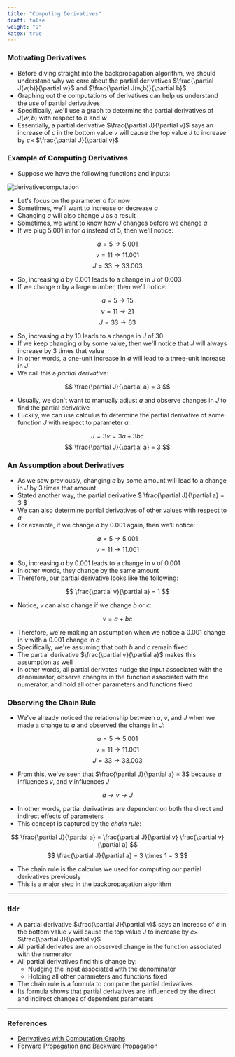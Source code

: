 ```yaml
---
title: "Computing Derivatives"
draft: false
weight: "9"
katex: true
---
```


### Motivating Derivatives
- Before diving straight into the backpropagation algorithm, we should understand why we care about the partial derivatives $\frac{\partial J(w,b)}{\partial w}$ and $\frac{\partial J(w,b)}{\partial b}$
- Graphing out the computations of derivatives can help us understand the use of partial derivatives
- Specifically, we'll use a graph to determine the partial derivatives of $J(w,b)$ with respect to $b$ and $w$
- Essentially, a partial derivative $\frac{\partial J}{\partial v}$ says an increase of $c$ in the bottom value $v$ will cause the top value $J$ to increase by $c \times$ $\frac{\partial J}{\partial v}$

### Example of Computing Derivatives

- Suppose we have the following functions and inputs:

![derivativecomputation](/img/derivative.svg)

- Let's focus on the parameter $a$ for now
- Sometimes, we'll want to increase or decrease $a$
- Changing $a$ will also change $J$ as a result
- Sometimes, we want to know how $J$ changes before we change $a$
- If we plug $5.001$ in for $a$ instead of $5$, then we'll notice:

$$ a = 5 \to 5.001 $$
$$ v = 11 \to 11.001 $$
$$ J = 33 \to 33.003 $$

- So, increasing $a$ by $0.001$ leads to a change in $J$ of $0.003$
- If we change $a$ by a large number, then we'll notice:

$$ a = 5 \to 15 $$
$$ v = 11 \to 21 $$
$$ J = 33 \to 63 $$

- So, increasing $a$ by $10$ leads to a change in $J$ of $30$
- If we keep changing $a$ by some value, then we'll notice that $J$ will always increase by $3$ times that value
- In other words, a one-unit increase in $a$ will lead to a three-unit increase in $J$
- We call this a *partial derivative*:

$$ \frac{\partial J}{\partial a} = 3 $$

- Usually, we don't want to manually adjust $a$ and observe changes in $J$ to find the partial derivative
- Luckily, we can use calculus to determine the partial derivative of some function $J$ with respect to parameter $a$:

$$ J = 3v = 3a + 3bc $$
$$ \frac{\partial J}{\partial a} = 3 $$

### An Assumption about Derivatives
- As we saw previously, changing $a$ by some amount will lead to a change in $J$ by $3$ times that amount
- Stated another way, the partial derivative $ \frac{\partial J}{\partial a} = 3 $
- We can also determine partial derivatives of other values with respect to $a$
- For example, if we change $a$ by $0.001$ again, then we'll notice:

$$ a = 5 \to 5.001 $$
$$ v = 11 \to 11.001 $$

- So, increasing $a$ by $0.001$ leads to a change in $v$ of $0.001$
- In other words, they change by the same amount
- Therefore, our partial derivative looks like the following:

$$ \frac{\partial v}{\partial a} = 1 $$

- Notice, $v$ can also change if we change $b$ or $c$:

$$ v = a + bc $$

- Therefore, we're making an assumption when we notice a $0.001$ change in $v$ with a $0.001$ change in $a$
- Specifically, we're assuming that both $b$ and $c$ remain fixed
- The partial derivative $\frac{\partial v}{\partial a}$ makes this assumption as well
- In other words, all partial derivates nudge the input associated with the denominator, observe changes in the function associated with the numerator, and hold all other parameters and functions fixed

### Observing the Chain Rule
- We've already noticed the relationship between $a$, $v$, and $J$ when we made a change to $a$ and observed the change in $J$:

$$ a = 5 \to 5.001 $$
$$ v = 11 \to 11.001 $$
$$ J = 33 \to 33.003 $$

- From this, we've seen that $\frac{\partial J}{\partial a} = 3$ because $a$ influences $v$, and $v$ influences $J$

$$ a \to v \to J $$

- In other words, partial derivatives are dependent on both the direct and indirect effects of parameters
- This concept is captured by the *chain rule*:

$$ \frac{\partial J}{\partial a} = \frac{\partial J}{\partial v} \frac{\partial v}{\partial a} $$
$$ \frac{\partial J}{\partial a} = 3 \times 1 = 3 $$

- The chain rule is the calculus we used for computing our partial derivatives previously
- This is a major step in the backpropagation algorithm

---

### tldr
- A partial derivative $\frac{\partial J}{\partial v}$ says an increase of $c$ in the bottom value $v$ will cause the top value $J$ to increase by $c \times$ $\frac{\partial J}{\partial v}$
- All partial derivates are an observed change in the function associated with the numerator
- All partial derivatives find this change by:
	- Nudging the input associated with the denominator
	- Holding all other parameters and functions fixed
- The chain rule is a formula to compute the partial derivatives
- Its formula shows that partial derivatives are influenced by the direct and indirect changes of dependent parameters

---

### References
- [Derivatives with Computation Graphs](https://www.youtube.com/watch?v=nJyUyKN-XBQ&list=PLkDaE6sCZn6Ec-XTbcX1uRg2_u4xOEky0&index=14)
- [Forward Propagation and Backware Propagation](https://www.quora.com/What-is-the-difference-between-back-propagation-and-forward-propagation)
